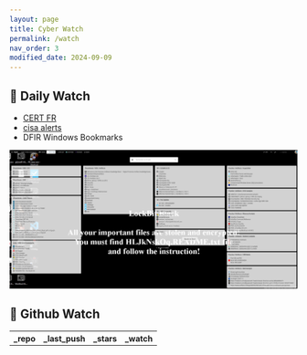 ```yaml
---
layout: page
title: Cyber Watch
permalink: /watch
nav_order: 3
modified_date: 2024-09-09
---
```


## 👀 Daily Watch

* [CERT FR](https://www.cert.ssi.gouv.fr/)
* [cisa alerts](https://www.cisa.gov/news-events/cybersecurity-advisories?f%5B0%5D=advisory_type%3A94)
* DFIR Windows Bookmarks

[<img src="/assets/images/dashboard_dfir_win.png" />](https://start.me/p/KgoMGw/dfir-win)


## 👀 Github Watch

<script src="https://code.jquery.com/jquery-1.9.1.min.js"></script>
<script>$(window).load(function() {var repos = ["https://api.github.com/repos/lutzenfried/Methodology","https://github.com/vjeantet/hugo-theme-docdock","https://api.github.com/repos/swisskyrepo/PayloadsAllTheThings/","https://api.github.com/repos/snovvcrash/PPN","https://api.github.com/repos/mantvydasb/RedTeaming-Tactics-and-Techniques","https://api.github.com/repos/toolswatch/blackhat-arsenal-tools","https://api.github.com/repos/infosecn1nja/Red-Teaming-Toolkit","https://api.github.com/repos/bigb0sss/RedTeam-OffensiveSecurity","https://api.github.com/repos/S3cur3Th1sSh1t/Pentest-Tool","https://api.github.com/repos/certsocietegenerale/IRM","https://api.github.com/repos/elastic/protections-artifacts", "https://api.github.com/repos/A-poc/BlueTeam-Tools","https://api.github.com/repos/ekristen/cast"]; var repname = ["","","PayloadsAllTheThings","The PPN notebook", "ired.team"]; var replnk = ["","https://swisskyrepo.github.io/PayloadsAllTheThingsWeb/","https://ppn.snovvcrash.rocks/", "https://www.ired.team/", "https://github.com/mandiant/commando-vm","https://github.com/mandiant/flare-vm"]; for (rep in repos) {$.ajax({type: "GET", url: repos[rep], dataType: "json", success: function(result) {$("#repo_list").append("<tr><td><a href='" + result.html_url + "' target='_blank'>" + result.name + "</a></td><td>" + result.pushed_at + "</td><td>" + result.stargazers_count + "</td><td>" + result.subscribers_count + "</td>"); console.log(result);}});}console.log(result);});</script>

<link href="/sortable.css" rel="stylesheet" />
<script src="/sortable.js"></script>
<div id="repos">
    <table id="repo_list" class="sortable">
      <tr><th>_repo</th><th>_last_push</th><th>_stars</th><th>_watch</th></tr>
    </table>
</div>
